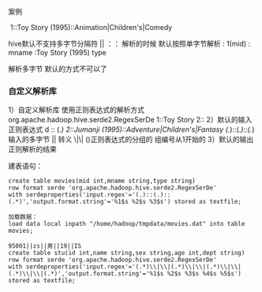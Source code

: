 案例 

​	1::Toy Story (1995)::Animation|Children's|Comedy

hive默认不支持多字节分隔符  ||   ：：
解析的时候 默认按照单字节解析  :
1(mid)  : mname :Toy Story (1995) type

解析多字节  默认的方式不可以了

### 自定义解析库

1）自定义解析库  使用正则表达式的解析方式
org.apache.hadoop.hive.serde2.RegexSerDe
1::Toy Story 
2::
2）默认的输入   正则表达式
d :: (.*)
2::Jumanji (1995)::Adventure|Children's|Fantasy
(.*)::(.*)::(.*)
输入的多字节  ||   转义   \\\|\\\| 
()正则表达式的分组的  组编号从1开始的
3）默认的输出   正则解析的结果

建表语句：

```
create table movies(mid int,mname string,type string) 
row format serde 'org.apache.hadoop.hive.serde2.RegexSerDe'
with serdeproperties('input.regex'='(.)::(.)::(.*)','output.format.string'='%1$s %2$s %3$s') stored as textfile;

加载数据：
load data local inpath "/home/hadoop/tmpdata/movies.dat" into table movies;
```



```
95001||zs||男||19||IS
create table stu(id int,name string,sex string,age int,dept string) 
row format serde 'org.apache.hadoop.hive.serde2.RegexSerDe'
with serdeproperties('input.regex'='(.*)\\|\\|(.*)\\|\\|(.*)\\|\\|(.*)\\|\\|(.*)','output.format.string'='%1$s %2$s %3$s %4$s %5$s') stored as textfile;
```



